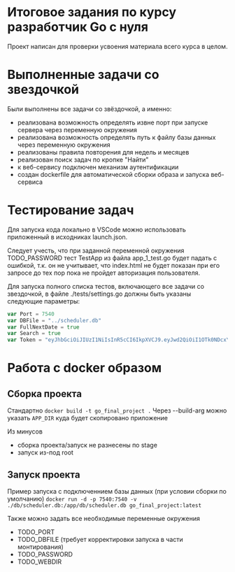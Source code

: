 # Итоговое задания по курсу разработчик Go с нуля

Проект написан для проверки усвоения материала всего курса в целом.

# Выполненные задачи со звездочкой
Были выполнены все задачи со звёздочкой, а именно:
- реализована возможность определять извне порт при запуске сервера через переменную окружения
- реализована возможность определять путь к файлу базы данных через переменную окружения
- реализованы правила повторения для недель и месяцев
- реализован поиск задач по кропке "Найти"
- к веб-сервису подключен механизм аутентификации
- создан dockerfile для автоматической сборки образа и запуска веб-сервиса

# Тестирование задач

Для запуска кода локально в VSCode можно использовать приложенный в исходниках launch.json.

Следует учесть, что при заданной переменной окружения TODO_PASSWORD тест TestApp из файла app_1_test.go будет падать с ошибкой, т.к. он не учитывает, что index.html не будет показан при его запросе до тех пор пока не пройдет авторизация пользователя.

Для запуска полного списка тестов, включающего все задачи со звездочкой, в файле ./tests/settings.go должны быть указаны следующие параметры:
```go
var Port = 7540
var DBFile = "../scheduler.db"
var FullNextDate = true
var Search = true
var Token = "eyJhbGciOiJIUzI1NiIsInR5cCI6IkpXVCJ9.eyJwd2QiOiI1OTk0NDcxYWJiMDExMTJhZmNjMTgxNTlmNmNjNzRiNGY1MTFiOTk4MDZkYTU5YjNjYWY1YTljMTczY2FjZmM1In0.G2IyLSf_6d0BTMd55WSovmTagaSS9v5DHBmcAr2Hcf0"
```

# Работа с docker образом

## Сборка проекта

Стандартно `docker build -t go_final_project .`
Через --build-arg можно указать `APP_DIR` куда будет скопировано приложение

Из минусов
- сборка проекта/запуск не разнесены по stage
- запуск из-под root

## Запуск проекта

Пример запуска с подключеннием базы данных (при условии сборки по умолчанию)
`docker run -d -p 7540:7540 -v ./db/scheduler.db:/app/db/scheduler.db go_final_project:latest`

Также можно задать все необходимые переменные окружения
- TODO_PORT
- TODO_DBFILE (требует корректировки запуска в части монтирования)
- TODO_PASSWORD
- TODO_WEBDIR
